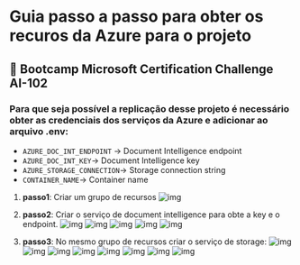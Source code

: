 # Guia passo a passo para obter os recuros da Azure para o projeto
## 🚀 Bootcamp Microsoft Certification Challenge AI-102

### Para que seja possível a replicação desse projeto é necessário obter as  credenciais dos serviços da Azure e adicionar ao arquivo .env:
* `AZURE_DOC_INT_ENDPOINT` -> Document Intelligence endpoint
* `AZURE_DOC_INT_KEY`-> Document Intelligence key
* `AZURE_STORAGE_CONNECTION`-> Storage connection string
* `CONTAINER_NAME`-> Container name

1. **passo1**: Criar um grupo de recursos
![img](img/grupo_recurso.png)

2. **passo2**: Criar o serviço de document intelligence para obte a key e o endpoint.
![img](img/passo2.png)
![img](img/passo3.png)
![img](img/passo4.png)
![img](img/passo5.png)
![img](img/passo6.png)

3. **passo3**: No mesmo grupo de recursos criar o serviço de storage: 
![img](img/passo7.png)
![img](img/passo8.png)
![img](img/passo9.png)
![img](img/passo10.png)
![img](img/passo11.png)
![img](img/passo12.png)
![img](img/passo13.png)
![img](img/passo14.png)







